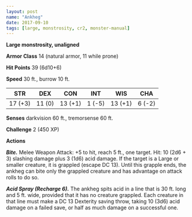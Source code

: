 ```yaml
---
layout: post
name: "Ankheg"
date: 2017-09-10
tags: [large, monstrosity, cr2, monster-manual]
---
```


**Large monstrosity, unaligned**

**Armor Class** 14 (natural armor, 11 while prone)

**Hit Points** 39 (6d10+6)

**Speed** 30 ft., burrow 10 ft.

|   STR   |   DEX   |   CON   |   INT   |   WIS   |   CHA   |
|:-----:|:-----:|:-----:|:-----:|:-----:|:-----:|
| 17 (+3) | 11 (0) | 13 (+1) | 1 (-5) | 13 (+1) | 6 (-2) |

**Senses** darkvision 60 ft., tremorsense 60 ft.

**Challenge** 2 (450 XP)

**Actions**

***Bite.*** Melee Weapon Attack: +5 to hit, reach 5 ft., one target. Hit: 10 (2d6 + 3) slashing damage plus 3 (1d6) acid damage. If the target is a Large or smaller creature, it is grappled (escape DC 13). Until this grapple ends, the ankheg can bite only the grappled creature and has advantage on attack rolls to do so.

***Acid Spray (Recharge 6).*** The ankheg spits acid in a line that is 30 ft. long and 5 ft. wide, provided that it has no creature grappled. Each creature in that line must make a DC 13 Dexterity saving throw, taking 10 (3d6) acid damage on a failed save, or half as much damage on a successful one.

